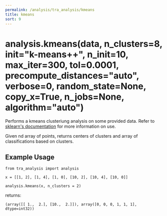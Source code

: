 ```yaml
---
permalink: /analysis/tra_analysis/kmeans
title: kmeans
sort: 9
---
```


# analysis.kmeans(data, n_clusters=8, init="k-means++", n_init=10, max_iter=300, tol=0.0001, precompute_distances="auto", verbose=0, random_state=None, copy_x=True, n_jobs=None, algorithm="auto")

Performs a kmeans clusteriung analysis on some provided data. Refer to [sklearn's documentation](https://scikit-learn.org/stable/modules/generated/sklearn.cluster.KMeans.html) for more information on use.

Given nd array of points, returns centers of clusters and array of classifications based on clusters.

## Example Usage
```
from tra_analysis import analysis

x = [[1, 2], [1, 4], [1, 0], [10, 2], [10, 4], [10, 0]]

analysis.kmeans(x, n_clusters = 2)
```
returns:
```
(array([[ 1.,  2.], [10.,  2.]]), array([0, 0, 0, 1, 1, 1], dtype=int32))
```